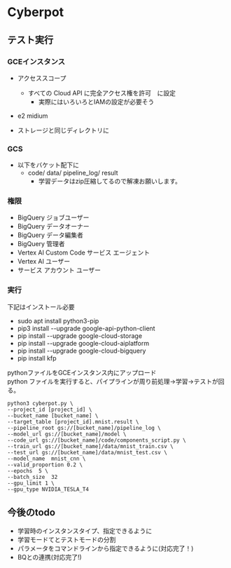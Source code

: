 # Cyberpot  
## テスト実行  
### GCEインスタンス  
- アクセススコープ
  - すべての Cloud API に完全アクセス権を許可　に設定
    - 実際にはいろいろとIAMの設定が必要そう

- e2 midium
- ストレージと同じディレクトリに

### GCS
- 以下をバケット配下に
  - code/ data/ pipeline_log/ result
    - 学習データはzip圧縮してるので解凍お願いします。

### 権限  
  - BigQuery ジョブユーザー
  - BigQuery データオーナー
  - BigQuery データ編集者
  - BigQuery 管理者
  - Vertex AI Custom Code サービス エージェント
  - Vertex AI ユーザー
  - サービス アカウント ユーザー

### 実行
下記はインストール必要  
- sudo apt install python3-pip
- pip3 install --upgrade google-api-python-client
- pip install --upgrade google-cloud-storage
- pip install --upgrade google-cloud-aiplatform
- pip install --upgrade google-cloud-bigquery
- pip install kfp  
  
pythonファイルをGCEインスタンス内にアップロード  
python ファイルを実行すると、パイプラインが周り前処理→学習→テストが回る。  

```
python3 cyberpot.py \
--project_id [project_id] \
--bucket_name [bucket_name] \
--target_table [project_id].mnist.result \
--pipeline_root gs://[bucket_name]/pipeline_log \
--model_url gs://[bucket_name]/model \
--code_url gs://[bucket_name]/code/components_script.py \
--train_url gs://[bucket_name]/data/mnist_train.csv \
--test_url gs://[bucket_name]/data/mnist_test.csv \
--model_name  mnist_cnn \
--valid_proportion 0.2 \
--epochs  5 \
--batch_size  32
--gpu_limit 1 \
--gpu_type NVIDIA_TESLA_T4
```
  
## 今後のtodo
- 学習時のインスタンスタイプ、指定できるように
- 学習モードてとテストモードの分割
- パラメータをコマンドラインから指定できるように(対応完了！)
- BQとの連携(対応完了!)

